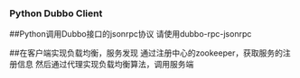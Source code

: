 ### Python Dubbo Client

##Python调用Dubbo接口的jsonrpc协议
请使用dubbo-rpc-jsonrpc

##在客户端实现负载均衡，服务发现
通过注册中心的zookeeper，获取服务的注册信息
然后通过代理实现负载均衡算法，调用服务端